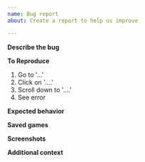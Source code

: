 ```yaml
---
name: Bug report
about: Create a report to help us improve

---
```


**Describe the bug**
<!-- Write below a clear and concise description of what the bug is. -->



**To Reproduce**
<!-- Steps to reproduce the problem: -->

1. Go to '...'
2. Click on '....'
3. Scroll down to '....'
4. See error

**Expected behavior**
<!-- Write a clear and concise description of what you expected to happen instead. -->



**Saved games**
<!-- If possible, put your savegame (.sav) in a zip and attach it here by dragging it below these two lines. -->
<!-- Also, attach the file `julius-log.txt` (Windows), or the console output (other platforms). -->



**Screenshots**
<!-- Provide some screenshots of the issue. On Windows use screentogif.com to capture a live GIF of the problem. -->



**Additional context**
<!-- Add any other context about the problem here, for example: operating system, SDL and SDL_mixer versions. -->


